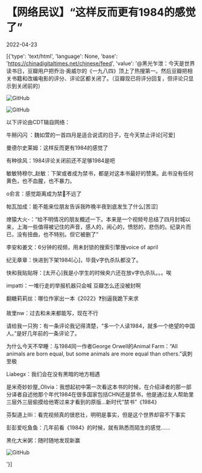 # 【网络民议】“这样反而更有1984的感觉了”

2022-04-23

[{'type': 'text/html', 'language': None, 'base': 'https://chinadigitaltimes.net/chinese/feed', 'value': '@黑光乍泄：今天是世界读书日，豆瓣用户把乔治·奥威尔的《一九八四》顶上了热搜第一。然后豆瓣把相关书籍和改编电影的评分、评论区都关闭了。（豆瓣现已将评分回复，但评论只显示到关闭前的）

![GitHub](https://chinadigitaltimes.net/chinese/files/2022/04/Screen-Shot-2022-04-23-at-8.16.13-AM.png)

![GitHub](https://chinadigitaltimes.net/chinese/files/2022/04/606a1a7dly1h1jm8lf3a3j20wi1yck7n.jpeg)

以下评论由CDT辑自网络：



牛掰闪闪 ：魏如萱的一首四月是适合说谎的日子，在今天禁止评论[可爱]

曼德尔史莱姆：这样反而更有1984的感觉了

有种徐风：1984评论关闭前还不足够1984是吧

敏敏特穆尔_赵敏：下架或者成为禁书，都是对这本书最好的赞美。此书没有任何黄色，也不血腥，也不暴力。

o俞言：感觉距离成为禁📖不远了

帕瓦加成：能不能来位朋友告诉我昨晚半夜到底发生了什么[苦涩]

燎猿大火-：“给不明情况的朋友概述一下。本来是一个视频号总结了四月封城以来，上海一些值得被记住的声音，感人的，闹心的，愤怒的，悲伤的。纪录片而已，没有扭曲，也不特别。但它被删了”

李安和姜文：6分钟的视频，用未封锁的搜索引擎搜voice of april

纪无章章：快进到下架1984[心]，毕竟v字仇杀队都没了。

快和我贴贴呀：[太开心]我是小学生的时候央六还在放v字仇杀队。。。唉

impatti：一堆行走的举报机器只会喊 豆瓣怎么还没被封啊

翻糖莉莉丝：哪位作家出一本《2022》❓别逼我跪下来求

故里nw：过去和未来都能写，现在不行

请给我一只狗：有一条评论我记得清楚，“多一个人读1984，就多一个绝望的中国人。”是好几年前的一条评论了。

为什么今天不早睡：与1984同一作者George Orwell的Animal Farm：“All animals are born equal, but some animals are more equal than others.”讽刺至极

Liabegx：我们会在没有黑暗的地方相遇

是米奇妙妙屋_Olivia：我想起初中第一次看这本书的时候，在介绍译者的那一部分译者自述他那个年代1984在很多国家包括CHN还是禁书，他是通过友人帮助里三层外三层偷摸给他寄过来才看到的原版…新时代“禁书”《1984》

芬梨道上llli：看完视频真的很悲壮，明明是事实，但是这个世界却容不下事实

彭彭爱吃鱼鱼：几年前看《1984》的时候，就有熟悉而陌生的感觉……



黑化大米粥：随时随地发现新赢

![GitHub](https://chinadigitaltimes.net/chinese/files/2022/04/0085zA4Yly1h1jjczyqctj30wi0bu75a.jpeg)

'}]